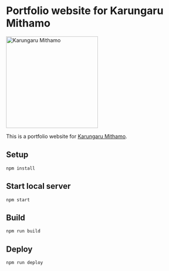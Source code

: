 # Portfolio website for Karungaru Mithamo

<img src="https://github.com/mithamovictor/portfolio_site/blob/master/public/img/vic.png" width="250" alt="Karungaru Mithamo" text/>

This is a portfolio website for [Karungaru Mithamo](https://mithamovictor.github.io).

## Setup

```
npm install
```

## Start local server

```
npm start
```

## Build

```
npm run build
```

## Deploy

```
npm run deploy
```
